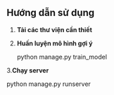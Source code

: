 ## Hướng dẫn sử dụng

1. **Tải các thư viện cần thiết**


2. **Huấn luyện mô hình gợi ý**
 
   python manage.py train_model

3.**Chạy server**

   python manage.py runserver
